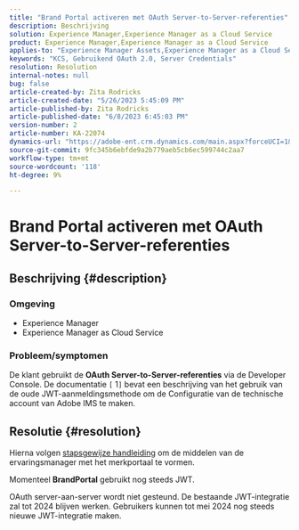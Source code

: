```yaml
---
title: "Brand Portal activeren met OAuth Server-to-Server-referenties"
description: Beschrijving
solution: Experience Manager,Experience Manager as a Cloud Service
product: Experience Manager,Experience Manager as a Cloud Service
applies-to: "Experience Manager Assets,Experience Manager as a Cloud Service,Experience Manager"
keywords: "KCS, Gebruikend OAuth 2.0, Server Credentials"
resolution: Resolution
internal-notes: null
bug: false
article-created-by: Zita Rodricks
article-created-date: "5/26/2023 5:45:09 PM"
article-published-by: Zita Rodricks
article-published-date: "6/8/2023 6:45:03 PM"
version-number: 2
article-number: KA-22074
dynamics-url: "https://adobe-ent.crm.dynamics.com/main.aspx?forceUCI=1&pagetype=entityrecord&etn=knowledgearticle&id=3f70840b-edfb-ed11-8849-6045bd0063aa"
source-git-commit: 9fc345b6ebfde9a2b779aeb5cb6ec599744c2aa7
workflow-type: tm+mt
source-wordcount: '118'
ht-degree: 9%

---
```


# Brand Portal activeren met OAuth Server-to-Server-referenties

## Beschrijving {#description}


### <b>Omgeving </b>

- Experience Manager
- Experience Manager as Cloud Service


### <b>Probleem/symptomen</b>

De klant gebruikt de <b>OAuth Server-to-Server-referenties</b> via de Developer Console. De documentatie `[` 1`]`  bevat een beschrijving van het gebruik van de oude JWT-aanmeldingsmethode om de Configuratie van de technische account van Adobe IMS te maken.




## Resolutie {#resolution}




Hierna volgen [stapsgewijze handleiding](https://experienceleague.adobe.com/docs/experience-manager-cloud-service/content/assets/brand-portal/configure-aem-assets-with-brand-portal.html?lang=en#manual-configuration) om de middelen van de ervaringsmanager met het merkportaal te vormen.



Momenteel <b>BrandPortal</b> gebruikt nog steeds JWT.

OAuth server-aan-server wordt niet gesteund. De bestaande JWT-integratie zal tot 2024 blijven werken. Gebruikers kunnen tot mei 2024 nog steeds nieuwe JWT-integratie maken.
